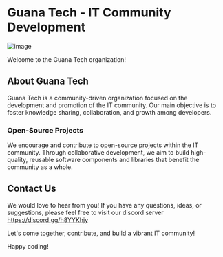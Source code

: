 # Guana Tech - IT Community Development
![image](https://github.com/guanatech/.github/assets/75209526/2bfe478b-d4c2-467c-902d-8ba9695dbd2e)


  
Welcome to the Guana Tech organization! 

## About Guana Tech
Guana Tech is a community-driven organization focused on the development and promotion of the IT community. Our main objective is to foster knowledge sharing, collaboration, and growth among developers. 

### Open-Source Projects
We encourage and contribute to open-source projects within the IT community. Through collaborative development, we aim to build high-quality, reusable software components and libraries that benefit the community as a whole.

## Contact Us
We would love to hear from you! If you have any questions, ideas, or suggestions, please feel free to visit our discord server https://discord.gg/h8YYKhjy

Let's come together, contribute, and build a vibrant IT community!

Happy coding!
